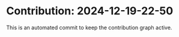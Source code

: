 # Contribution: 2024-12-19-22-50
This is an automated commit to keep the contribution graph active.
